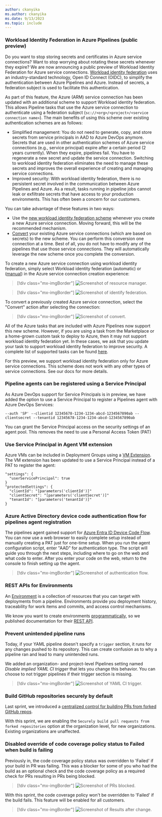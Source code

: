 ```yaml
---
author: ckanyika
ms.author: ckanyika
ms.date: 9/13/2023
ms.topic: include
---
```



###  Workload Identity Federation in Azure Pipelines (public preview)

Do you want to stop storing secrets and certificates in Azure service connections? Want to stop worrying about rotating these secrets whenever they expire? We are now announcing a public preview of Workload Identity Federation for Azure service connections. [Workload identity federation](https://learn.microsoft.com/azure/active-directory/workload-identities/workload-identity-federation&preserve-view=true) uses an industry-standard technology, Open ID Connect (OIDC), to simplify the authentication between Azure Pipelines and Azure. Instead of secrets, a federation subject is used to facilitate this authentication.

As part of this feature, the Azure (ARM) service connection has been updated with an additional scheme to support Workload identity federation. This allows Pipeline tasks that use the Azure service connection to authenticate using a federation subject (`sc://<org>/<project>/<service connection name>`). The main benefits of using this scheme over existing authentication schemes are as follows:

- Simplified management: You do not need to generate, copy, and store secrets from service principals in AAD to Azure DevOps anymore. Secrets that are used in other authentication schemes of Azure service connections (e.g., service principal) expire after a certain period (2 years currently). When they expire, pipelines fail. You have to regenerate a new secret and update the service connection. Switching to workload identity federation eliminates the need to manage these secrets and improves the overall experience of creating and managing service connections.  
- Improved security: With workload identity federation, there is no persistent secret involved in the communication between Azure Pipelines and Azure. As a result, tasks running in pipeline jobs cannot leak or exfiltrate secrets that have access to your production environments. This has often been a concern for our customers.

You can take advantage of these features in two ways:

- Use the [new workload identity federation scheme](https://aka.ms/azdo-rm-workload-identity) whenever you create a new Azure service connection. Moving forward, this will be the recommended mechanism.
- [Convert](https://aka.ms/azdo-rm-workload-identity-conversion) your existing Azure service connections (which are based on secrets) to the new scheme. You can perform this conversion one connection at a time. Best of all, you do not have to modify any of the pipelines that use those service connections. They will automatically leverage the new scheme once you complete the conversion.

To create a new Azure service connection using workload identity federation, simply select Workload identity federation (automatic) or ([manual](https://aka.ms/azdo-rm-workload-identity-manual)) in the Azure service connection creation experience:

> [!div class="mx-imgBorder"]
> ![ Screenshot of resource manager.](../../media/227-pipelines-05.png " Screenshot of resource manager")

> [!div class="mx-imgBorder"]
> ![ Screenshot of identify federation.](../../media/227-pipelines-06.png " Screenshot of identify federation")

To convert a previously created Azure service connection, select the "Convert" action after selecting the connection:

> [!div class="mx-imgBorder"]
> ![ Screenshot of convert.](../../media/227-pipelines-07.png " Screenshot of convert")

All of the Azure tasks that are included with Azure Pipelines now support this new scheme. However, if you are using a task from the Marketplace or a home-grown custom task to deploy to Azure, then it may not support workload identity federation yet. In these cases, we ask that you update your task to support workload identity federation to improve security. A complete list of supported tasks can be found [here](https://aka.ms/azdo-rm-workload-identity-troubleshooting).

For this preview, we support workload identity federation only for Azure service connections. This scheme does not work with any other types of service connections. See our docs for more details.

###  Pipeline agents can be registered using a Service Principal

As Azure DevOps support for Service Principals is in preview, we have added the option to use a Service Principal to register a Pipelines agent with Azure DevOps Services:
```
--auth 'SP' --clientid 12345678-1234-1234-abcd-1234567890ab --clientsecret --tenantid 12345678-1234-1234-abcd-1234567890ab
```
You can grant the Service Principal access on the security settings of an agent pool. This removes the need to use a Personal Access Token (PAT)

###  Use Service Principal in Agent VM extension

Azure VMs can be included in Deployment Groups using a [VM Extension](/azure/devops/pipelines/release/deployment-groups/howto-provision-deployment-group-agents?view=azure-devops#install-the-azure-pipelines-agent-azure-vm-extension-using-an-arm-template&preserve-view=true). The VM extension has been updated to use a Service Principal instead of a PAT to register the agent:
```
"settings": {
  "userServicePrincipal": true     
}
"protectedSettings": {
  "clientId": "[parameters('clientId')]"      
  "clientSecret": "[parameters('clientSecret')]"      
  "tenantId": "[parameters('tenantId')]"      
}
```
### Azure Active Directory device code authentication flow for pipelines agent registration

The pipelines agent gained support for [Azure Entra ID Device Code Flow](https://github.com/AzureAD/microsoft-authentication-library-for-dotnet/wiki/Device-Code-Flow). You can now use a web browser to easily complete setup instead of manually creating a PAT just for one-time setup. When you run the agent configuration script, enter "AAD" for authentication type. The script will guide you through the next steps, including where to go on the web and what code to enter. After you enter your code on the web, return to the console to finish setting up the agent.

> [!div class="mx-imgBorder"]
> ![ Screenshot of authentication flow.](../../media/227-pipelines-04.png " Screenshot of authentication flow")


### REST APIs for Environments

An [Environment](/azure/devops/pipelines/process/environments?view=azure-devops&preserve-view=true) is a collection of resources that you can target with deployments from a pipeline. Environments provide you deployment history, traceability for work items and commits, and access control mechanisms.

We know you want to create environments [programmatically](https://developercommunity.visualstudio.com/t/rest-api-to-manage-environments-yaml-pipelines/859033), so we published documentation for their [REST API](/rest/api/azure/devops/environments/environments/add).

### Prevent unintended pipeline runs

Today, if your YAML pipeline doesn't specify a `trigger` section, it runs for any changes pushed to its repository. This can create confusion as to why a pipeline ran and lead to many unintended runs.

We added an organization- and project-level Pipelines setting named _Disable implied YAML CI trigger_ that lets you change this behavior. You can choose to not trigger pipelines if their trigger section is missing.

> [!div class="mx-imgBorder"]
> ![ Screenshot of YAML CI trigger.](../../media/227-pipelines-01.png " Screenshot of YAML CI trigger")

### Build GitHub repositories securely by default

Last sprint, we introduced a [centralized control for building PRs from forked GitHub repos](/azure/devops/release-notes/2023/sprint-226-update#centralized-control-for-building-prs-from-forked-github-repos).

With this sprint, we are enabling the `Securely build pull requests from forked repositories` option at the organization level, for new organizations. Existing organizations are unaffected.

### Disabled override of code coverage policy status to Failed when build is failing

Previously in, the code coverage policy status was overridden to 'Failed' if your build in PR was failing. This was a blocker for some of you who had the build as an optional check and the code coverage policy as a required check for PRs resulting in PRs being blocked.

> [!div class="mx-imgBorder"] 
> ![ Screenshot of PRs blocked.](../../media/227-pipelines-02.png " Screenshot of PRs blocked")

With this sprint, the code coverage policy won't be overridden to 'Failed' if the build fails.
This feature will be enabled for all customers.

> [!div class="mx-imgBorder"]
> ![ Screenshot of Results after change.](../../media/227-pipelines-03.png " Screenshot of Results after change")



